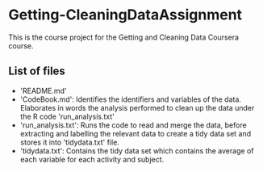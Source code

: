 # Getting-CleaningDataAssignment
This is the course project for the Getting and Cleaning Data Coursera course. 

## List of files
* 'README.md'
* 'CodeBook.md': Identifies the identifiers and variables of the data. Elaborates in words the analysis performed to clean up the data under the R code 'run_analysis.txt'
* 'run_analysis.txt': Runs the code to read and merge the data, before extracting and labelling the relevant data to create a tidy data set and stores it into 'tidydata.txt' file.
* 'tidydata.txt': Contains the tidy data set which contains the average of each variable for each activity and subject. 






